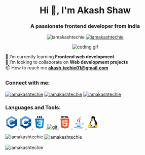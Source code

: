<h1 align="center">Hi 👋, I'm Akash Shaw</h1>
<h3 align="center">A passionate frontend developer from India</h3>

<p align="center">
  <img src="https://komarev.com/ghpvc/?username=iamakashtechie&label=Profile%20views&color=0e75b6&style=flat" alt="iamakashtechie" />
  <a href="https://github.com/iamakashtechie" target="_blank"><img src="https://img.shields.io/twitter/follow/iamakashtechie?logo=twitter&style=for-the-badge" alt="iamakashtechie" /></a>
</p>

<p align="center">
  <img src="https://user-images.githubusercontent.com/115187902/230700872-d5f44b85-56c7-4e27-80a4-6e2db901e60c.gif" width="300px" height="auto" alt="coding gif" />
</p>

<p align="left">
  🌱 I’m currently learning <strong>Frontend web development</strong><br>
  👯 I’m looking to collaborate on <strong>Web development projects</strong><br>
  📫 How to reach me <a href="mailto:akash.techie01@gmail.com"><strong>akash.techie01@gmail.com</strong></a>
</p>

<h3 align="left">Connect with me:</h3>
<p align="left">
  <a href="https://twitter.com/iamakashtechie" target="blank"><img align="center" src="https://raw.githubusercontent.com/rahuldkjain/github-profile-readme-generator/master/src/images/icons/Social/twitter.svg" alt="iamakashtechie" height="30" width="40" /></a>
  <a href="https://linkedin.com/in/iamakashtechie" target="blank"><img align="center" src="https://raw.githubusercontent.com/rahuldkjain/github-profile-readme-generator/master/src/images/icons/Social/linked-in-alt.svg" alt="iamakashtechie" height="30" width="40" /></a>
  <a href="https://instagram.com/iamakashtechie" target="blank"><img align="center" src="https://raw.githubusercontent.com/rahuldkjain/github-profile-readme-generator/master/src/images/icons/Social/instagram.svg" alt="iamakashtechie" height="30" width="40" /></a>
</p>

<h3 align="left">Languages and Tools:</h3>
<p align="left">
  <a href="https://www.cprogramming.com/" target="_blank" rel="noreferrer"> <img src="https://raw.githubusercontent.com/devicons/devicon/master/icons/c/c-original.svg" alt="c" width="40" height="40"/> </a>
  <a href="https://www.w3schools.com/cpp/" target="_blank" rel="noreferrer"> <img src="https://raw.githubusercontent.com/devicons/devicon/master/icons/cplusplus/cplusplus-original.svg" alt="cplusplus" width="40" height="40"/> </a>
  <a href="https://www.w3schools.com/css/" target="_blank" rel="noreferrer"> <img src="https://raw.githubusercontent.com/devicons/devicon/master/icons/css3/css3-original-wordmark.svg" alt="css3" width="40" height="40"/> </a>
  <a href="https://git-scm.com/" target="_blank" rel="noreferrer"> <img src="https://www.vectorlogo.zone/logos/git-scm/git-scm-icon.svg" alt="git" width="40" height="40"/> </a>
  <a href="https://www.w3.org/html/" target="_blank" rel="noreferrer"> <img src="https://raw.githubusercontent.com/devicons/devicon/master/icons/html5/html5-original-wordmark.svg" alt="html5" width="40" height="40"/> </a>
  <a href="https://www.java.com" target="_blank" rel="noreferrer"> <img src="https://raw.githubusercontent.com/devicons/devicon/master/icons/java/java-original.svg" alt="java" width="40" height="40"/> </a>
  <a href="https://www.linux.org/" target="_blank" rel="noreferrer"> <img src="https://raw.githubusercontent.com/devicons/devicon/master/icons/linux/linux-original.svg" alt="linux" width="40" height="40"/> </a>
</p>

<p><img align="left" src="https://github-readme-stats.vercel.app/api/top-langs?username=iamakashtechie&show_icons=true&locale=en&layout=compact&theme=cobalt" alt="iamakashtechie" /></p>

<p>&nbsp;<img align="center" src="https://github-readme-stats.vercel.app/api?username=iamakashtechie&show_icons=true&locale=en&theme=cobalt" alt="iamakashtechie" /></p>

<p><img align="center" src="https://github-readme-streak-stats.herokuapp.com/?user=iamakashtechie&theme=cobalt" alt="iamakashtechie" /></p>

